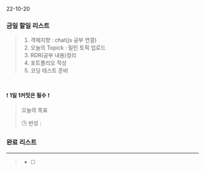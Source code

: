 22-10-20
### 금일 할일 리스트


>  1. 객체지향 : chat(js 공부 연결)
>  2. 오늘의 Topick : 밀린 토픽 업로드
>  3. RDR(공부 내용)정리
>  4. 포트폴리오 작성
>  5. 코딩 테스트 준비


<br/>

❗ **1일 1커밋은 필수** ❗

> 오늘의 목표
>
> 🕒 반성 :
>

### 완료 리스트

---
> - [ ]